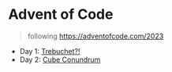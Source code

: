 # Advent of Code
> following https://adventofcode.com/2023

- Day 1: [Trebuchet?!](./src/day-1/readme.md) 
- Day 2: [Cube Conundrum](./src/day-2/readme.md)